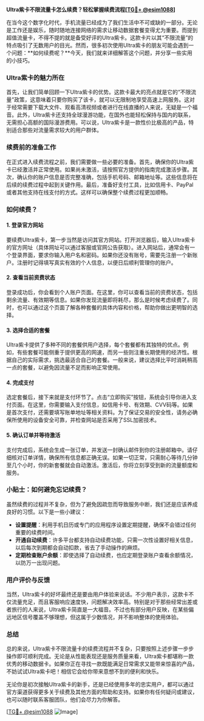 **Ultra紫卡不限流量卡怎么续费？轻松掌握续费流程[[TG💪+ @esim1088](https://t.me/s/esim1088)]**

在当今这个数字化时代，手机流量已经成为了我们生活中不可或缺的一部分。无论是工作还是娱乐，随时随地连接网络的需求让移动数据套餐变得尤为重要。而提到超值流量卡，不得不提的就是备受好评的Ultra紫卡。这款卡片以其“不限流量”的特点吸引了无数用户的目光。然而，很多初次使用Ultra紫卡的朋友可能会遇到一个问题：**如何续费呢？**今天，我们就来详细解答这个问题，并分享一些实用的小技巧。

### Ultra紫卡的魅力所在

首先，让我们简单回顾一下Ultra紫卡的优势。这款卡最大的亮点就是它的“不限流量”政策，这意味着只要你购买了该卡，就可以无限制地享受高速上网服务。这对于经常需要下载大文件、观看高清视频或者进行在线直播的人来说，无疑是一个福音。此外，Ultra紫卡还支持全球漫游功能，在国外也能轻松保持与国内的联系，无需担心高额的国际漫游费用。可以说，Ultra紫卡是一款性价比极高的产品，特别适合那些对流量需求较大的用户群体。

### 续费前的准备工作

在正式进入续费流程之前，我们需要做一些必要的准备。首先，确保你的Ultra紫卡已经激活并正常使用。如果尚未激活，请按照官方提供的指南完成激活步骤。其次，确认你的账户信息是否完整准确，包括手机号码、邮箱地址等。这些信息将在后续的续费过程中起到关键作用。最后，准备好支付工具，比如信用卡、PayPal或者其他支持在线支付的方式。这样可以确保整个续费过程更加顺畅。

### 如何续费？

#### 1. 登录官方网站

要续费Ultra紫卡，第一步当然是访问其官方网站。打开浏览器后，输入Ultra紫卡的官方网址（具体网址可以通过客服或官网公告获取）。进入网站后，通常会有一个登录界面，要求你输入用户名和密码。如果你还没有账号，需要先注册一个新账户。注册时记得填写真实有效的个人信息，以便日后顺利管理你的账户。

#### 2. 查看当前资费状态

登录成功后，你会看到个人账户页面。在这里，你可以查看当前的资费状态，包括剩余流量、有效期等信息。如果你发现流量即将耗尽，那么是时候考虑续费了。同时，也可以通过这个页面了解各种套餐的具体内容和价格，帮助你做出更明智的选择。

#### 3. 选择合适的套餐

Ultra紫卡提供了多种不同的套餐供用户选择，每个套餐都有其独特的优点。例如，有些套餐可能侧重于提供更高的网速，而另一些则注重长期使用的经济性。根据自己的实际需求，挑选最适合自己的套餐。一般来说，建议选择比平时消耗稍高一点的套餐，以避免因流量不足而影响正常使用。

#### 4. 完成支付

选定套餐后，接下来就是支付环节了。点击“立即购买”按钮，系统会引导你进入支付页面。在这里，你需要输入支付信息，如信用卡号、有效期、CVV码等。如果是首次支付，还需要填写账单地址等相关资料。为了保证交易的安全性，请务必确保所使用的设备安全可靠，并检查网站是否采用了SSL加密技术。

#### 5. 确认订单并等待激活

支付完成后，系统会生成一张订单，并发送一封确认邮件到你的注册邮箱中。请仔细核对订单详情，确保所有信息都正确无误。如果一切正常，只需耐心等待几分钟至几个小时，你的新套餐就会自动激活。激活后，你将立刻享受到新的流量额度和服务。

### 小贴士：如何避免忘记续费？

虽然续费的过程并不复杂，但为了避免因疏忽而导致服务中断，我们还是应该养成良好的习惯。以下是一些小建议：

- **设置提醒**：利用手机日历或专门的应用程序设置定期提醒，确保不会错过任何重要的续费时间。
- **开通自动续费**：许多平台都支持自动续费功能，只需一次性设置好相关信息，以后每次到期都会自动扣款，省去了手动操作的麻烦。
- **定期检查账户余额**：即使选择了自动续费，也应定期登录账户查看余额情况，以防万一出现问题。

### 用户评价与反馈

当然，Ultra紫卡的好坏最终还是要由用户体验来说话。不少用户表示，这款卡不仅流量充足，而且客服响应速度快，问题解决效率高。特别是对于那些经常出差或者旅行的人来说，Ultra紫卡简直是一大福音。不过也有部分用户反映，在某些偏远地区信号覆盖不够理想，但这属于少数情况，并不影响整体的使用体验。

### 总结

总的来说，Ultra紫卡不限流量卡的续费流程并不复杂，只要按照上述步骤一步步操作即可顺利完成。无论是从性能表现还是服务质量来看，Ultra紫卡都堪称一款优秀的移动数据卡。如果你正在寻找一款既能满足日常需求又能带来惊喜的产品，不妨试试Ultra紫卡吧！相信它会给你带来意想不到的便利和快乐。

无论你是初次接触Ultra紫卡的新手，还是已经使用多年的忠实用户，都可以通过官方渠道获得更多关于续费及其他方面的帮助和支持。如果你有任何疑问或建议，也可以随时联系客服团队，他们会尽力为你解答。

[[TG💪+ @esim1088](https://t.me/s/esim1088) ![Image](https://i.postimg.cc/4NQfJmqS/Snipaste-2025-05-13-00-14-12.png)]